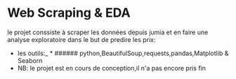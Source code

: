 # Web Scraping & EDA
le projet conssiste à scraper les données depuis jumia et en faire une analyse exploratoire dans le but de predire les prix:
* les outils:_ 
        *  ###### python,BeautifulSoup,requests,pandas,Matplotlib & Seaborn
* NB: le projet est en cours de conception,il n'a pas encore pris fin
